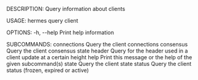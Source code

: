 DESCRIPTION:
Query information about clients

USAGE:
    hermes query client <SUBCOMMAND>

OPTIONS:
    -h, --help    Print help information

SUBCOMMANDS:
    connections    Query the client connections
    consensus      Query the client consensus state
    header         Query for the header used in a client update at a certain height
    help           Print this message or the help of the given subcommand(s)
    state          Query the client state
    status         Query the client status (frozen, expired or active)
